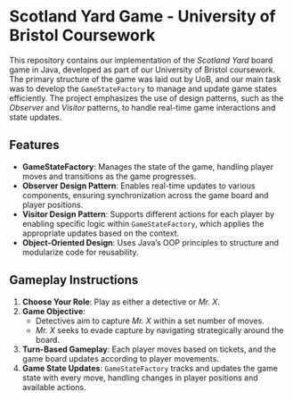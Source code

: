 # Scotland Yard Game - University of Bristol Coursework

This repository contains our implementation of the *Scotland Yard* board game in Java, developed as part of our University of Bristol coursework. The primary structure of the game was laid out by UoB, and our main task was to develop the `GameStateFactory` to manage and update game states efficiently. The project emphasizes the use of  design patterns, such as the *Observer* and *Visitor* patterns, to handle real-time game interactions and state updates.

## Features
- **GameStateFactory**: Manages the state of the game, handling player moves and transitions as the game progresses.
- **Observer Design Pattern**: Enables real-time updates to various components, ensuring synchronization across the game board and player positions.
- **Visitor Design Pattern**: Supports different actions for each player by enabling specific logic within `GameStateFactory`, which applies the appropriate updates based on the context.
- **Object-Oriented Design**: Uses Java’s OOP principles to structure and modularize code for reusability.


## Gameplay Instructions
1. **Choose Your Role**: Play as either a detective or *Mr. X*.
2. **Game Objective**:
   - Detectives aim to capture *Mr. X* within a set number of moves.
   - *Mr. X* seeks to evade capture by navigating strategically around the board.
3. **Turn-Based Gameplay**: Each player moves based on  tickets, and the game board updates according to player movements.
4. **Game State Updates**: `GameStateFactory`  tracks and updates the game state with every move, handling changes in player positions and available actions.
